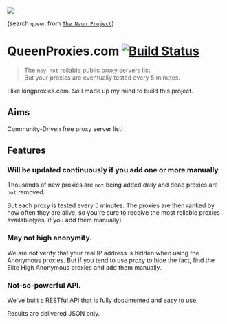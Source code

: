 ![](https://d30y9cdsu7xlg0.cloudfront.net/png/67580-200.png)

(search `queen` from [`The Naun Project`](https://thenounproject.com/search/?q=queen))

# QueenProxies.com [![Build Status](https://travis-ci.org/kyungw00k/QueenProxies.svg?branch=master)](https://travis-ci.org/kyungw00k/QueenProxies)
>The `may not` reliable public proxy servers list<br />
>But your proxies are eventually tested every 5 minutes.

I like kingproxies.com. So I made up my mind to build this project.

## Aims
Community-Driven free proxy server list!

## Features

### Will be updated continuously if you add one or more manually
Thousands of new proxies are `not` being added daily and dead proxies are `not`  removed.

But each proxy is tested every 5 minutes. The proxies are then ranked by how often they are alive, so you're sure to receive the most reliable proxies available(yes, if you add them manually)

### May not high anonymity.
We are not verify that your real IP address is hidden when using the Anonymous proxies. But if you tend to use proxy to hide the fact, find the Elite High Anonymous proxies and add them manually.

### Not-so-powerful API.
We've built a [RESTful API](API.md) that is fully documented and easy to use.

Results are delivered JSON only.
